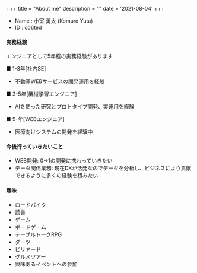 +++
title = "About me"
description = ""
date = '2021-08-04'
+++

- Name : 小室 勇太 (Komuro Yuta)
- ID : co6ted

#### 実務経験
エンジニアとして5年程の実務経験があります

■ 1-3年[社内SE]
- 不動産WEBサービスの開発運用を経験

■ 3-5年[機械学習エンジニア]
- AIを使った研究とプロトタイプ開発、実運用を経験

■ 5-年[WEBエンジニア]
- 医療向けシステムの開発を経験中

#### 今後行っていきたいこと
- WEB開発: 0->1の開発に携わっていきたい
- データ関係業務: 現在DXが活発なのでデータを分析し、ビジネスにより貢献できるように多くの経験を積みたい

#### 趣味
- ロードバイク
- 読書
- ゲーム
- ボードゲーム
- テーブルトークRPG
- ダーツ
- ビリヤード
- グルメツアー
- 興味あるイベントへの参加
